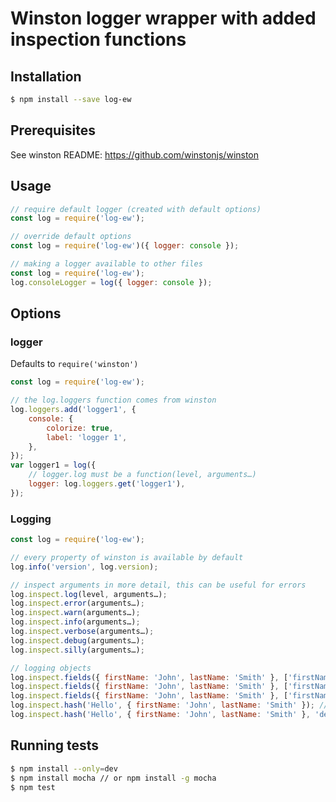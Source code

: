 # Winston logger wrapper with added inspection functions

## Installation
```sh
$ npm install --save log-ew
```

## Prerequisites
See winston README: <https://github.com/winstonjs/winston>

## Usage
```js
// require default logger (created with default options)
const log = require('log-ew');

// override default options
const log = require('log-ew')({ logger: console });

// making a logger available to other files
const log = require('log-ew');
log.consoleLogger = log({ logger: console });
```

## Options

### logger
Defaults to `require('winston')`

```js
const log = require('log-ew');

// the log.loggers function comes from winston
log.loggers.add('logger1', {
    console: {
        colorize: true,
        label: 'logger 1',
    },
});
var logger1 = log({
    // logger.log must be a function(level, arguments…)
    logger: log.loggers.get('logger1'),
});
```

### Logging
```js
const log = require('log-ew');

// every property of winston is available by default
log.info('version', log.version);

// inspect arguments in more detail, this can be useful for errors
log.inspect.log(level, arguments…);
log.inspect.error(arguments…);
log.inspect.warn(arguments…);
log.inspect.info(arguments…);
log.inspect.verbose(arguments…);
log.inspect.debug(arguments…);
log.inspect.silly(arguments…);

// logging objects
log.inspect.fields({ firstName: 'John', lastName: 'Smith' }, ['firstName']); // info
log.inspect.fields({ firstName: 'John', lastName: 'Smith' }, ['firstName'], 'debug');
log.inspect.fields({ firstName: 'John', lastName: 'Smith' }, ['firstName'], { level: 'debug' });
log.inspect.hash('Hello', { firstName: 'John', lastName: 'Smith' }); // info
log.inspect.hash('Hello', { firstName: 'John', lastName: 'Smith' }, 'debug');
```

## Running tests
```sh
$ npm install --only=dev
$ npm install mocha // or npm install -g mocha
$ npm test
```